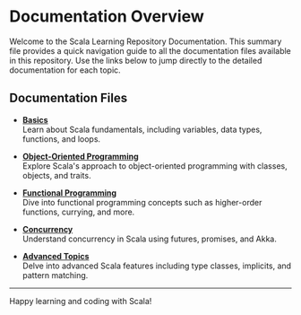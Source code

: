 # Documentation Overview

Welcome to the Scala Learning Repository Documentation. This summary file provides a quick navigation guide to all the documentation files available in this repository. Use the links below to jump directly to the detailed documentation for each topic.

## Documentation Files

- **[Basics](basics.md)**  
  Learn about Scala fundamentals, including variables, data types, functions, and loops.

- **[Object-Oriented Programming](oop.md)**  
  Explore Scala's approach to object-oriented programming with classes, objects, and traits.

- **[Functional Programming](functional_programming.md)**  
  Dive into functional programming concepts such as higher-order functions, currying, and more.

- **[Concurrency](concurrency.md)**  
  Understand concurrency in Scala using futures, promises, and Akka.

- **[Advanced Topics](advanced_topics.md)**  
  Delve into advanced Scala features including type classes, implicits, and pattern matching.

---

Happy learning and coding with Scala!
